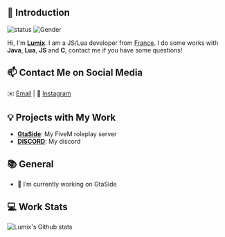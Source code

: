 ## 👋 Introduction


![status](https://img.shields.io/badge/status-up-brightgreen) ![Gender](https://img.shields.io/badge/gender-%F0%9F%A4%B5-lightgrey) 

Hi, I'm **[Lumix](https://lumixsf.site)**. I am a JS/Lua developer from [France](https://redirect.lumixsf.site/france).
I do some works with **Java**, **Lua**, **JS** and **C**, contact me if you have some questions!

## 📫 Contact Me on Social Media

✉️ [Email](mailto:mail@lumixsf.site) | 💬 [Instagram](https://www.instagram.com/lumixfr/)

## 💡 Projects with My Work

- [**GtaSide**](#): My FiveM roleplay server
- [**DISCORD**](https://discord.gg/j3psUPZ2Ct): My discord

## 📚 General

- 🔭 I’m currently working on GtaSide 
 
## 💻 Work Stats

![Lumix's Github stats](https://github-readme-stats.vercel.app/api?username=o-lumix&show_icons=true)
